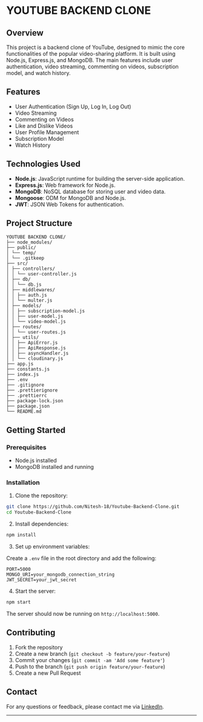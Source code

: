 
# YOUTUBE BACKEND CLONE

## Overview

This project is a backend clone of YouTube, designed to mimic the core functionalities of the popular video-sharing platform. It is built using Node.js, Express.js, and MongoDB. The main features include user authentication, video streaming, commenting on videos, subscription model, and watch history.

## Features

- User Authentication (Sign Up, Log In, Log Out)
- Video Streaming
- Commenting on Videos
- Like and Dislike Videos
- User Profile Management
- Subscription Model
- Watch History

## Technologies Used

- **Node.js**: JavaScript runtime for building the server-side application.
- **Express.js**: Web framework for Node.js.
- **MongoDB**: NoSQL database for storing user and video data.
- **Mongoose**: ODM for MongoDB and Node.js.
- **JWT**: JSON Web Tokens for authentication.

## Project Structure

```
YOUTUBE BACKEND CLONE/
├── node_modules/
├── public/
│ └── temp/
│ └── .gitkeep
├── src/
│ ├── controllers/
│ │ └── user-controller.js
│ ├── db/
│ │ └── db.js
│ ├── middlewares/
│ │ ├── auth.js
│ │ └── multer.js
│ ├── models/
│ │ ├── subscription-model.js
│ │ ├── user-model.js
│ │ └── video-model.js
│ ├── routes/
│ │ └── user-routes.js
│ ├── utils/
│ │ ├── ApiError.js
│ │ ├── ApiResponse.js
│ │ ├── asyncHandler.js
│ │ └── cloudinary.js
├── app.js
├── constants.js
├── index.js
├── .env
├── .gitignore
├── .prettierignore
├── .prettierrc
├── package-lock.json
├── package.json
└── README.md
```

## Getting Started

### Prerequisites

- Node.js installed
- MongoDB installed and running

### Installation

1. Clone the repository:

```bash
git clone https://github.com/Nitesh-18/Youtube-Backend-Clone.git
cd Youtube-Backend-Clone
```

2. Install dependencies:

```bash
npm install
```

3. Set up environment variables:

Create a `.env` file in the root directory and add the following:

```
PORT=5000
MONGO_URI=your_mongodb_connection_string
JWT_SECRET=your_jwt_secret
```

4. Start the server:

```bash
npm start
```

The server should now be running on `http://localhost:5000`.

<!-- ## API Endpoints

### Auth

- `POST /api/auth/signup`: Register a new user
- `POST /api/auth/login`: Log in a user

### Videos

- `GET /api/videos`: Get all videos
- `GET /api/videos/:id`: Get a video by ID

### Comments

- `POST /api/comments`: Add a comment to a video
- `GET /api/comments/:videoId`: Get all comments for a video
- `DELETE /api/comments/:id`: Delete a comment by ID

### Subscriptions

- `POST /api/subscriptions`: Subscribe to a channel
- `GET /api/subscriptions`: Get all subscriptions for a user

### Watch History

- `POST /api/watchHistory`: Add a video to watch history
- `GET /api/watchHistory`: Get watch history for a user -->


## Contributing

1. Fork the repository
2. Create a new branch (`git checkout -b feature/your-feature`)
3. Commit your changes (`git commit -am 'Add some feature'`)
4. Push to the branch (`git push origin feature/your-feature`)
5. Create a new Pull Request

## Contact

For any questions or feedback, please contact me via [LinkedIn](https://www.linkedin.com/in/nitesh-r-a15518243/).

---
